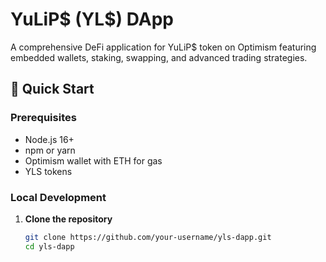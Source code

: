 # YuLiP$ (YL$) DApp

A comprehensive DeFi application for YuLiP$ token on Optimism featuring embedded wallets, staking, swapping, and advanced trading strategies.

## 🚀 Quick Start

### Prerequisites
- Node.js 16+
- npm or yarn
- Optimism wallet with ETH for gas
- YLS tokens

### Local Development

1. **Clone the repository**
   ```bash
   git clone https://github.com/your-username/yls-dapp.git
   cd yls-dapp